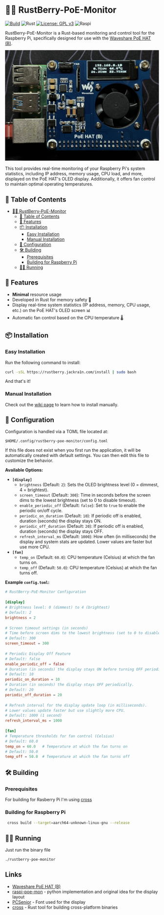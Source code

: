 # 🦀🍇 RustBerry-PoE-Monitor

[![Build](https://github.com/jackra1n/RustBerry-PoE-Monitor/actions/workflows/build.yaml/badge.svg)](https://github.com/jackra1n/RustBerry-PoE-Monitor/actions/workflows/build.yaml)
![Rust](https://img.shields.io/badge/Rust-%23000000.svg?logo=rust&logoColor=white)
[![License: GPL v3](https://img.shields.io/badge/License-GPLv3-blue.svg)](https://www.gnu.org/licenses/gpl-3.0)
![Raspi](https://img.shields.io/badge/Raspberry%20Pi-A22846?logo=Raspberry%20Pi&logoColor=white)

RustBerry-PoE-Monitor is a Rust-based monitoring and control tool for the Raspberry Pi, specifically designed for use with the [Waveshare PoE HAT (B)](https://www.waveshare.com/wiki/PoE_HAT_(B)). 

![Example image](/docs/IMG_3890.webp)

This tool provides real-time monitoring of your Raspberry Pi's system statistics, including IP address, memory usage, CPU load, and more, displayed on the PoE HAT's OLED display. Additionally, it offers fan control to maintain optimal operating temperatures.

## 📖 Table of Contents

- [🦀🍇 RustBerry-PoE-Monitor](#-rustberry-poe-monitor)
  - [📖 Table of Contents](#-table-of-contents)
  - [🌟 Features](#-features)
  - [📦 Installation](#-installation)
    - [Easy Installation](#easy-installation)
    - [Manual Installation](#manual-installation)
  - [📝 Configuration](#-configuration)
  - [🛠️ Building](#️-building)
    - [Prerequisites](#prerequisites)
    - [Building for Raspberry Pi](#building-for-raspberry-pi)
  - [🏃‍♂️ Running](#️-running)


## 🌟 Features

- **Minimal** resource usage
- Developed in Rust for memory safety 🦀
- Display real-time system statistics (IP address, memory, CPU usage, etc.) on the PoE HAT's OLED screen 📊
- Automatic fan control based on the CPU temperature 🌡️

## 📦 Installation

### Easy Installation

Run the following command to install:
```bash
curl -sSL https://rustberry.jackra1n.com/install | sudo bash
```

And that's it!

### Manual Installation

Check out the [wiki page](https://github.com/jackra1n/RustBerry-PoE-Monitor/wiki/Manual-Installation) to learn how to install manually.

## 📝 Configuration

Configuration is handled via a TOML file located at:

```
$HOME/.config/rustberry-poe-monitor/config.toml
```

If this file does not exist when you first run the application, it will be automatically created with default settings. You can then edit this file to customize the behavior.

**Available Options:**

*   **`[display]`**
    *   `brightness` (Default: `2`): Sets the OLED brightness level (0 = dimmest, 4 = brightest).
    *   `screen_timeout` (Default: `300`): Time in seconds before the screen dims to the lowest brightness (set to 0 to disable timeout).
    *   `enable_periodic_off` (Default: `false`): Set to `true` to enable the periodic on/off cycle.
    *   `periodic_on_duration` (Default: `10`): If periodic off is enabled, duration (seconds) the display stays ON.
    *   `periodic_off_duration` (Default: `20`): If periodic off is enabled, duration (seconds) the display stays OFF.
    *   `refresh_interval_ms` (Default: `1000`): How often (in milliseconds) the display and system stats are updated. Lower values are faster but use more CPU.
*   **`[fan]`**
    *   `temp_on` (Default: `60.0`): CPU temperature (Celsius) at which the fan turns on.
    *   `temp_off` (Default: `50.0`): CPU temperature (Celsius) at which the fan turns off.

**Example `config.toml`:**

```toml
# RustBerry-PoE-Monitor Configuration

[display]
# Brightness level: 0 (dimmest) to 4 (brightest)
# Default: 2
brightness = 2

# Screen timeout settings (in seconds)
# Time before screen dims to the lowest brightness (set to 0 to disable timeout).
# Default: 300
screen_timeout = 300

# Periodic Display Off Feature
# Default: false
enable_periodic_off = false
# Duration (in seconds) the display stays ON before turning OFF periodically.
# Default: 10
periodic_on_duration = 10
# Duration (in seconds) the display stays OFF periodically.
# Default: 20
periodic_off_duration = 20

# Refresh interval for the display update loop (in milliseconds).
# Lower values update faster but use slightly more CPU.
# Default: 1000 (1 second)
refresh_interval_ms = 1000

[fan]
# Temperature thresholds for fan control (Celsius)
# Default: 60.0
temp_on = 60.0   # Temperature at which the fan turns on
# Default: 50.0
temp_off = 50.0  # Temperature at which the fan turns off
```

## 🛠️ Building

### Prerequisites
For building for Rasberry Pi I'm using [cross](https://github.com/cross-rs/cross)

### Building for Raspberry Pi
```bash
 cross build --target=aarch64-unknown-linux-gnu --release
```

## 🏃‍♂️ Running

Just run the binary file
```bash
./rustberry-poe-monitor
```


## Links

- [Waveshare PoE HAT (B)](https://www.waveshare.com/wiki/PoE_HAT_(B))
- [raspi-poe-mon](https://github.com/klamann/raspi-poe-mon) - python implementation and original idea for the display layout
- [PCSenior](https://www.1001fonts.com/pc-senior-font.html) - Font used for the display
- [cross](https://github.com/cross-rs/cross) - Rust tool for building cross-platform binaries
